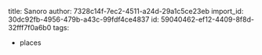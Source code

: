 title: Sanoro
author: 7328c14f-7ec2-4511-a24d-29a1c5ce23eb
import_id: 30dc92fb-4956-479b-a43c-99fdf4ce4837
id: 59040462-ef12-4409-8f8d-32fff7f0a6b0
tags:
  - places
